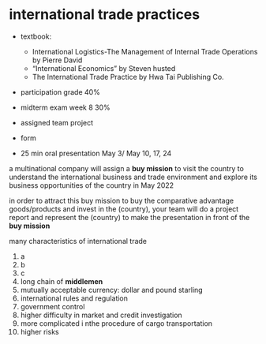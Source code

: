 # international trade practices
- textbook:
  - International Logistics-The Management of Internal Trade Operations by Pierre David
  - “International Economics” by Steven husted
  - The International Trade Practice by Hwa Tai Publishing Co. 
- participation grade 40%
- midterm exam week 8 30%

- assigned team project
- form
- 25 min oral presentation May 3/ May 10, 17, 24

a multinational company will assign a **buy mission** to visit the country to understand the international business and trade environment and explore its business opportunities of the country in May 2022

in order to attract this buy mission to buy the comparative advantage goods/products and invest in the (country), your team will do a project report and represent the (country) to make the presentation in front of the **buy mission**

many characteristics of international trade

1. a
2. b
3. c
4. long chain of **middlemen**
5. mutually acceptable currency: dollar and pound starling
6. international rules and regulation
7. government control
8. higher difficulty in market and credit investigation
9. more complicated i nthe procedure of cargo transportation
10. higher risks
